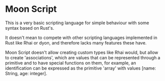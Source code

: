 # Moon Script

This is a very basic scripting language for simple behaviour with some
syntax based on Rust's.

It doesn't mean to compete with other scripting languages implemented
in Rust like Rhai or dyon, and therefore lacks many features these
have.



Moon Script doesn't allow creating custom types like Rhai would, but allow
to create 'associations', which are values that can be represented through
a primitive and to have special functions on them, for example, an 
identification can be expressed as the primitive 'array' with values
[name: String, age: integer].


